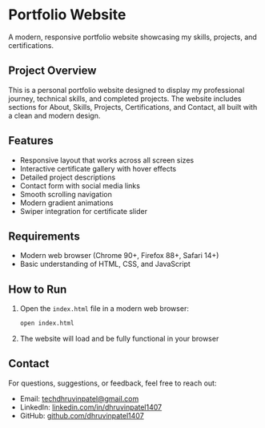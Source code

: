 # Portfolio Website

A modern, responsive portfolio website showcasing my skills, projects, and certifications.

## Project Overview
This is a personal portfolio website designed to display my professional journey, technical skills, and completed projects. The website includes sections for About, Skills, Projects, Certifications, and Contact, all built with a clean and modern design.

## Features
- Responsive layout that works across all screen sizes
- Interactive certificate gallery with hover effects
- Detailed project descriptions
- Contact form with social media links
- Smooth scrolling navigation
- Modern gradient animations
- Swiper integration for certificate slider

## Requirements
- Modern web browser (Chrome 90+, Firefox 88+, Safari 14+)
- Basic understanding of HTML, CSS, and JavaScript


## How to Run
1. Open the `index.html` file in a modern web browser:
   ```bash
   open index.html
   ```
2. The website will load and be fully functional in your browser


## Contact
For questions, suggestions, or feedback, feel free to reach out:
- Email: [techdhruvinpatel@gmail.com](mailto:techdhruvinpatel@gmail.com)
- LinkedIn: [linkedin.com/in/dhruvinpatel1407](https://www.linkedin.com/in/dhruvinpatel1407/)
- GitHub: [github.com/dhruvinpatel1407](https://github.com/dhruvinpatel1407)

